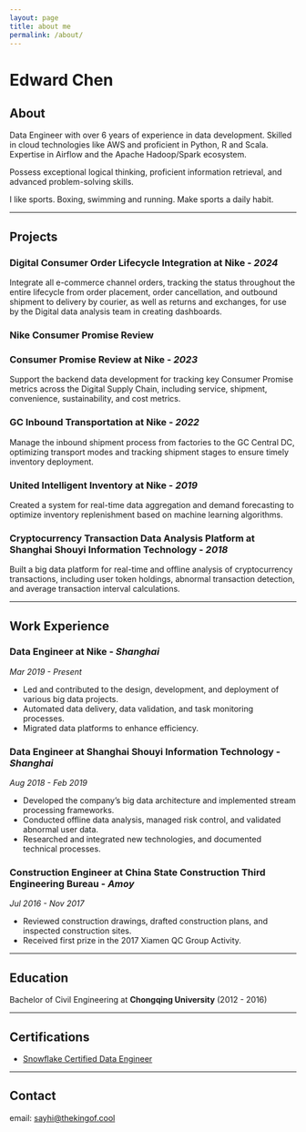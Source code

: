```yaml
---
layout: page
title: about me
permalink: /about/
---
```

# Edward Chen

## About
Data Engineer with over 6 years of experience in data development. Skilled in cloud technologies like AWS and proficient in Python, R and Scala. Expertise in Airflow and the Apache Hadoop/Spark ecosystem. 

Possess exceptional logical thinking, proficient information retrieval, and advanced problem-solving skills.

I like sports. Boxing, swimming and running. Make sports a daily habit.

---

## Projects
### Digital Consumer Order Lifecycle Integration at **Nike** - *2024*

Integrate all e-commerce channel orders, tracking the status throughout the entire lifecycle from order placement, order cancellation, and outbound shipment to delivery by courier, as well as returns and exchanges, for use by the Digital data analysis team in creating dashboards.
### Nike Consumer Promise Review

### Consumer Promise Review at **Nike** - *2023*

Support the backend data development for tracking key Consumer Promise metrics across the Digital Supply Chain, including service, shipment, convenience, sustainability, and cost metrics.

### GC Inbound Transportation at **Nike** - *2022*

Manage the inbound shipment process from factories to the GC Central DC, optimizing transport modes and tracking shipment stages to ensure timely inventory deployment.

### United Intelligent Inventory at **Nike** - *2019*

Created a system for real-time data aggregation and demand forecasting to optimize inventory replenishment based on machine learning algorithms.


### Cryptocurrency Transaction Data Analysis Platform at **Shanghai Shouyi Information Technology** - *2018*

Built a big data platform for real-time and offline analysis of cryptocurrency transactions, including user token holdings, abnormal transaction detection, and average transaction interval calculations.

---

## Work Experience

### Data Engineer at **Nike** - *Shanghai*
*Mar 2019 - Present* 

- Led and contributed to the design, development, and deployment of various big data projects.
- Automated data delivery, data validation, and task monitoring processes.
- Migrated data platforms to enhance efficiency.

### Data Engineer at **Shanghai Shouyi Information Technology** - *Shanghai*
*Aug 2018 - Feb 2019* 

- Developed the company’s big data architecture and implemented stream processing frameworks.
- Conducted offline data analysis, managed risk control, and validated abnormal user data.
- Researched and integrated new technologies, and documented technical processes.

### Construction Engineer at **China State Construction Third Engineering Bureau** - *Amoy*
*Jul 2016 - Nov 2017*

- Reviewed construction drawings, drafted construction plans, and inspected construction sites.
- Received first prize in the 2017 Xiamen QC Group Activity.

---

## Education
Bachelor of Civil Engineering at **Chongqing University** (2012 - 2016)

---

## Certifications
- [Snowflake Certified Data Engineer](https://www.credly.com/users/thekingofcool/badges)

---
## Contact

email: sayhi@thekingof.cool
